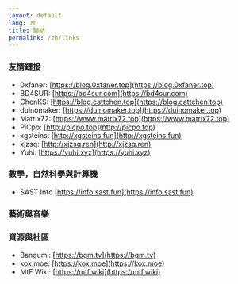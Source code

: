 ```yaml
---
layout: default
lang: zh
title: 聯結
permalink: /zh/links
---
```


### 友情鏈接

- 0xfaner: [https://blog.0xfaner.top](https://blog.0xfaner.top)
- BD4SUR: [https://bd4sur.com](https://bd4sur.com)
- ChenKS: [https://blog.cattchen.top](https://blog.cattchen.top)
- duinomaker: [https://duinomaker.top](https://duinomaker.top)
- Matrix72: [https://www.matrix72.top](https://www.matrix72.top)
- PiCpo: [http://picpo.top](http://picpo.top)
- xgsteins: [http://xgsteins.fun](http://xgsteins.fun)
- xjzsq: [http://xjzsq.ren](http://xjzsq.ren)
- Yuhi: [https://yuhi.xyz](https://yuhi.xyz)

### 數學，自然科學與計算機

- SAST Info [https://info.sast.fun](https://info.sast.fun)

### 藝術與音樂

### 資源與社區

- Bangumi: [https://bgm.tv](https://bgm.tv)
- kox.moe: [https://kox.moe](https://kox.moe)
- MtF Wiki: [https://mtf.wiki](https://mtf.wiki)